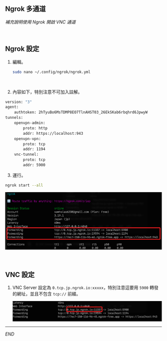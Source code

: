 ## Ngrok 多通道

_補充說明使用 Ngrok 開啟 VNC 通道_

<br>

## Ngrok 設定

1. 編輯。

    ```bash
    sudo nano ~/.config/ngrok/ngrok.yml
    ```

<br>

2. 內容如下，特別注意不可加入註解。

```bash
version: "3"
agent:
    authtoken: 2hTyuBo6MsTDMP8EO7TlnAHST03_26EkSKab6rbqhrd6JpwyW
tunnels:
    openvpn-admin:
        proto: http
        addr: https://localhost:943
    openvpn-vpn:
        proto: tcp
        addr: 1194
    vnc-tunnel:
        proto: tcp
        addr: 5900
```

3. 運行。

```bash
ngrok start --all
```

![](images/img_20.png)

<br>

## VNC 設定

1. VNC Server 設定為 `0.tcp.jp.ngrok.io:xxxxx`，特別注意這要用 `5900` 轉發的網址，並且不包含 `tcp://` 前綴。

    ![](images/img_21.png)
___

_END_